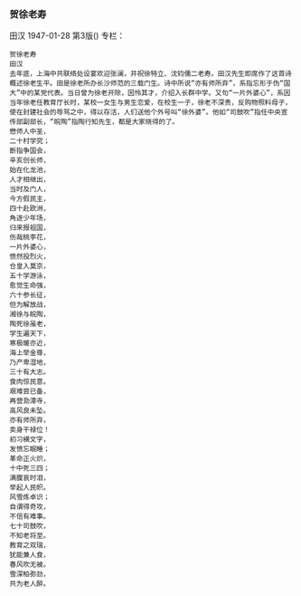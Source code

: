 ### 贺徐老寿
田汉
1947-01-28
第3版()
专栏：

    贺徐老寿
    田汉
    去年底，上海中共联络处设宴欢迎张澜，并祝徐特立、沈钧儒二老寿。田汉先生即席作了这首诗概述徐老生平。田是徐老所办长沙师范的三载门生。诗中所说“亦有师所弃”，系指忘形于伪“国大”中的某党代表。当日曾为徐老开除，因怜其才，介绍入长群中学。又句“一片外婆心”，系因当年徐老任教育厅长时，某校一女生与男生恋爱，在校生一子，徐老不深责，反购物照料母子，使在封建社会的辱骂之中，得以存活，人们送他个外号叫“徐外婆”。他如“司鼓吹”指任中央宣传部副部长，“皖陶”指陶行知先生，都是大家晓得的了。
    懋师人中圣，
    二十村学究；
    断指争国会，
    辛亥创长师，
    始在化龙池，
    人才相继出，
    当时及门人，
    今方假民主，
    四十赴欧洲，
    角逐少年场，
    归来报祖国，
    伤哉桃李花，
    一片外婆心，
    愤然投烈火，
    仓皇入莫京，
    五十学游泳，
    愈觉生命强，
    六十参长征，
    但为解放战，
    湘徐与皖陶，
    陶死徐虽老，
    学生遍天下，
    寒极暖亦近，
    海上举金尊，
    乃产卑湿地，
    三十有大志。
    食肉惊民意。
    艰难尝已备，
    再营泐潭寺，
    高风良未坠。
    亦有师所弃，
    卖身干禄位！
    初习横文字，
    发愤忘眠睡；
    革命正火炽，
    十中死三四；
    满腹哀时泪，
    举起人民帜。
    风雪炼卓识；
    自谓得奇攻，
    不信有难事。
    七十司鼓吹，
    不知老将至。
    教育之双瑞，
    犹能兼人食，
    春风吹无被。
    雪深柏弥劲，
    共为老人醉。
